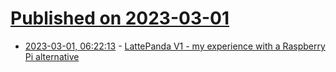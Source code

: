 # [Published on 2023-03-01](index.md)

* [2023-03-01, 06:22:13](https://lobste.rs/s/jzrjlc/lattepanda_v1_my_experience_with) - [LattePanda V1 - my experience with a Raspberry Pi alternative](https://ounapuu.ee/posts/2023/02/28/lattepanda-v1/)
